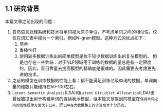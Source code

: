 ## 1.1 研究背景
本篇文章之前出现的问题：
1. 自然语言处理系统和技术将单词视为原子单位，不考虑单词之间的相似性，仅仅在词汇表中视为一个索引。例如N-gram模型。这种方式的优点如下：
	1. 简单
	2. 鲁棒性好
	3. 使用较多数据训练出的简单模型是优于较少数据训练出的复杂模型的。
	但是也存在一些弊端：对于NLP领域用于训练的数据的量总是有一定限度的，因此，盲目靠量去提高模型的精确度是很难的。因此需要去考虑更先进的技术。
2. 之前的模型在训练数据的性能上看：都不能满足训练亿级单词的数据，单词向量的维数只能维持在50-100左右。
3. `Latent Semantic Analysis`(LSA)和`Latent Dirichlet Allocation`(LDA)也曾经被提出用于构建单词的连续表示模型，但本篇文章提到的模型在`保持单词之间的线性规律方面优于LSA`，而`LDA在大数据集上的计算成本十分昂贵`。